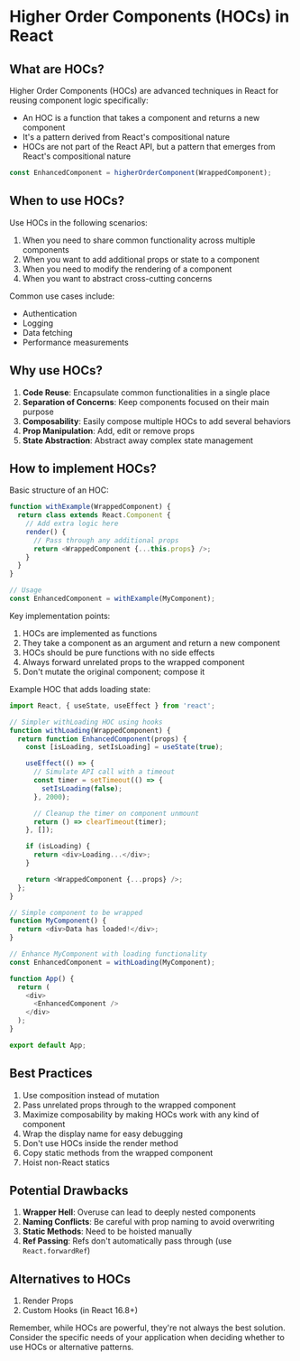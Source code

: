 # Higher Order Components (HOCs) in React

## What are HOCs?

Higher Order Components (HOCs) are advanced techniques in React for reusing component logic specifically:

- An HOC is a function that takes a component and returns a new component
- It's a pattern derived from React's compositional nature
- HOCs are not part of the React API, but a pattern that emerges from React's compositional nature

```javascript
const EnhancedComponent = higherOrderComponent(WrappedComponent);
```

## When to use HOCs?

Use HOCs in the following scenarios:

1. When you need to share common functionality across multiple components
2. When you want to add additional props or state to a component
3. When you need to modify the rendering of a component
4. When you want to abstract cross-cutting concerns

Common use cases include:
- Authentication
- Logging
- Data fetching
- Performance measurements

## Why use HOCs?

1. **Code Reuse**: Encapsulate common functionalities in a single place
2. **Separation of Concerns**: Keep components focused on their main purpose
3. **Composability**: Easily compose multiple HOCs to add several behaviors
4. **Prop Manipulation**: Add, edit or remove props
5. **State Abstraction**: Abstract away complex state management

## How to implement HOCs?

Basic structure of an HOC:

```javascript
function withExample(WrappedComponent) {
  return class extends React.Component {
    // Add extra logic here
    render() {
      // Pass through any additional props
      return <WrappedComponent {...this.props} />;
    }
  }
}

// Usage
const EnhancedComponent = withExample(MyComponent);
```

Key implementation points:

1. HOCs are implemented as functions
2. They take a component as an argument and return a new component
3. HOCs should be pure functions with no side effects
4. Always forward unrelated props to the wrapped component
5. Don't mutate the original component; compose it

Example HOC that adds loading state:

```javascript
import React, { useState, useEffect } from 'react';

// Simpler withLoading HOC using hooks
function withLoading(WrappedComponent) {
  return function EnhancedComponent(props) {
    const [isLoading, setIsLoading] = useState(true);

    useEffect(() => {
      // Simulate API call with a timeout
      const timer = setTimeout(() => {
        setIsLoading(false);
      }, 2000);

      // Cleanup the timer on component unmount
      return () => clearTimeout(timer);
    }, []);

    if (isLoading) {
      return <div>Loading...</div>;
    }

    return <WrappedComponent {...props} />;
  };
}

// Simple component to be wrapped
function MyComponent() {
  return <div>Data has loaded!</div>;
}

// Enhance MyComponent with loading functionality
const EnhancedComponent = withLoading(MyComponent);

function App() {
  return (
    <div>
      <EnhancedComponent />
    </div>
  );
}

export default App;

```

## Best Practices

1. Use composition instead of mutation
2. Pass unrelated props through to the wrapped component
3. Maximize composability by making HOCs work with any kind of component
4. Wrap the display name for easy debugging
5. Don't use HOCs inside the render method
6. Copy static methods from the wrapped component
7. Hoist non-React statics

## Potential Drawbacks

1. **Wrapper Hell**: Overuse can lead to deeply nested components
2. **Naming Conflicts**: Be careful with prop naming to avoid overwriting
3. **Static Methods**: Need to be hoisted manually
4. **Ref Passing**: Refs don't automatically pass through (use `React.forwardRef`)

## Alternatives to HOCs

1. Render Props
2. Custom Hooks (in React 16.8+)

Remember, while HOCs are powerful, they're not always the best solution. Consider the specific needs of your application when deciding whether to use HOCs or alternative patterns.